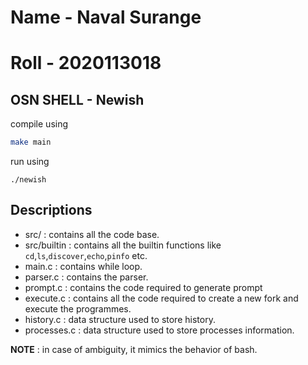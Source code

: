 # Name - Naval Surange
# Roll - 2020113018

## OSN SHELL - **New**ish

compile using 

```bash
make main
```
run using

```
./newish
```


## Descriptions

- src/  : contains all the code base.
- src/builtin  : contains all the builtin functions like `cd`,`ls`,`discover`,`echo`,`pinfo` etc.
- main.c : contains while loop.
- parser.c : contains the parser.
- prompt.c : contains the code required to generate prompt
- execute.c : contains all the code required to create a new fork and execute the programmes.
- history.c : data structure used to store history.
- processes.c : data structure used to store processes information.

**NOTE** : in case of ambiguity, it mimics the behavior of bash.
